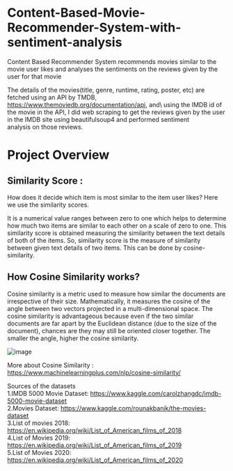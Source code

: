 # Content-Based-Movie-Recommender-System-with-sentiment-analysis

Content Based Recommender System recommends movies similar to the movie user likes and analyses the sentiments on the reviews given by the user for that movie

The details of the movies(title, genre, runtime, rating, poster, etc) are fetched using an API by TMDB, https://www.themoviedb.org/documentation/api, and\ 
using the IMDB id of the movie in the API, I did web scraping to get the reviews given by the user in the IMDB site using beautifulsoup4 and performed sentiment \
analysis on those reviews.



# Project Overview
## Similarity Score :
How does it decide which item is most similar to the item user likes? Here we use the similarity scores.

It is a numerical value ranges between zero to one which helps to determine how much two items are similar to each other on a scale of zero to one. This similarity score is obtained measuring the similarity between the text details of both of the items. So, similarity score is the measure of similarity between given text details of two items. This can be done by cosine-similarity.

## How Cosine Similarity works?
Cosine similarity is a metric used to measure how similar the documents are irrespective of their size. Mathematically, it measures the cosine of the angle between two vectors projected in a multi-dimensional space. The cosine similarity is advantageous because even if the two similar documents are far apart by the Euclidean distance (due to the size of the document), chances are they may still be oriented closer together. The smaller the angle, higher the cosine similarity.

![image](https://user-images.githubusercontent.com/49829889/146650553-e74b4358-266c-4107-ab38-12f77fed11bb.png)


More about Cosine Similarity : https://www.machinelearningplus.com/nlp/cosine-similarity/

Sources of the datasets\
1.IMDB 5000 Movie Dataset: https://www.kaggle.com/carolzhangdc/imdb-5000-movie-dataset \
2.Movies Dataset: https://www.kaggle.com/rounakbanik/the-movies-dataset \
3.List of movies 2018: https://en.wikipedia.org/wiki/List_of_American_films_of_2018 \
4.List of Movies 2019: https://en.wikipedia.org/wiki/List_of_American_films_of_2019 \
5.List of Movies 2020: https://en.wikipedia.org/wiki/List_of_American_films_of_2020




